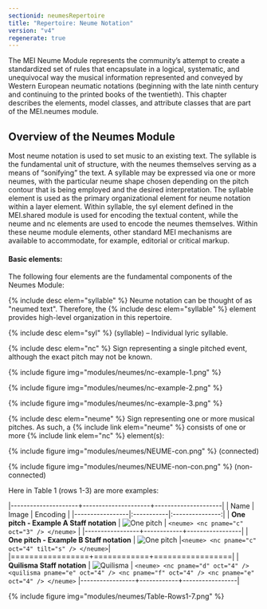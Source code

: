 ```yaml
---
sectionid: neumesRepertoire
title: "Repertoire: Neume Notation"
version: "v4"
regenerate: true
---
```


The MEI Neume Module represents the community’s attempt to create a standardized set of rules that encapsulate in a logical, systematic, and unequivocal way the musical information represented and conveyed by Western European neumatic notations (beginning with the late ninth century and continuing to the printed books of the twentieth). This chapter describes the elements, model classes, and attribute classes that are part of the MEI.neumes module.

## Overview of the Neumes Module

Most neume notation is used to set music to an existing text. The syllable is the fundamental unit of structure, with the neumes themselves serving as a means of “sonifying” the text. A syllable may be expressed via one or more neumes, with the particular neume shape chosen depending on the pitch contour that is being employed and the desired interpretation. The syllable element is used as the primary organizational element for neume notation within a layer element. Within syllable, the syl element defined in the MEI.shared module is used for encoding the textual content, while the neume and nc elements are used to encode the neumes themselves. Within these neume module elements, other standard MEI mechanisms are available to accommodate, for example, editorial or critical markup.


#### Basic elements:

The following four elements are the fundamental components of the Neumes Module:

{% include desc elem="syllable" %}
Neume notation can be thought of as "neumed text". Therefore, the {% include desc elem="syllable" %} element provides high-level organization in this repertoire.

{% include desc elem="syl" %}
(syllable) – Individual lyric syllable.

{% include desc elem="nc" %}
Sign representing a single pitched event, although the exact pitch may not be known.

{% include figure img="modules/neumes/nc-example-1.png" %}

{% include figure img="modules/neumes/nc-example-2.png" %}

{% include figure img="modules/neumes/nc-example-3.png" %}

{% include desc elem="neume" %}
Sign representing one or more musical pitches. As such, a {% include link elem="neume" %} consists of one or more {% include link elem="nc" %} element(s): 

{% include figure img="modules/neumes/NEUME-con.png" %} (connected) 

{% include figure img="modules/neumes/NEUME-non-con.png" %} (non-connected)



Here in Table 1 (rows 1-3) are more examples:

|---------------------+---------------------+---------------------|
| Name            | Image      |        Encoding |
|-----------------|:-----------|:---------------:|
| **One pitch - Example A Staff notation**  |  ![One pitch](/guidelines/images/v4/modules/neumes/one-pitch-ex-a.png "One pitch Ex. A") | `<neume> <nc pname="c" oct="3" /> </neume>` |
|-----------------+------------+-----------------|
| **One pitch - Example B Staff notation**     |   ![One pitch](/guidelines/images/v4/modules/neumes/one-pitch-ex-b.png "One pitch Ex. B")          |`<neume> <nc pname="c" oct="4" tilt="s" /> </neume>`|
|=================+============+=================|
| **Quilisma Staff notation**        |    ![Quilisma](/guidelines/images/v4/modules/neumes/quilisma.png "Quilisma")         |      `<neume> <nc pname="d" oct="4" /> <quilisma pname="e" oct="4" /> <nc pname="f" oct="4" /> <nc pname="e" oct="4" /> </neume>` 
|-----------------+------------+-----------------|

{% include figure img="modules/neumes/Table-Rows1-7.png" %} 
